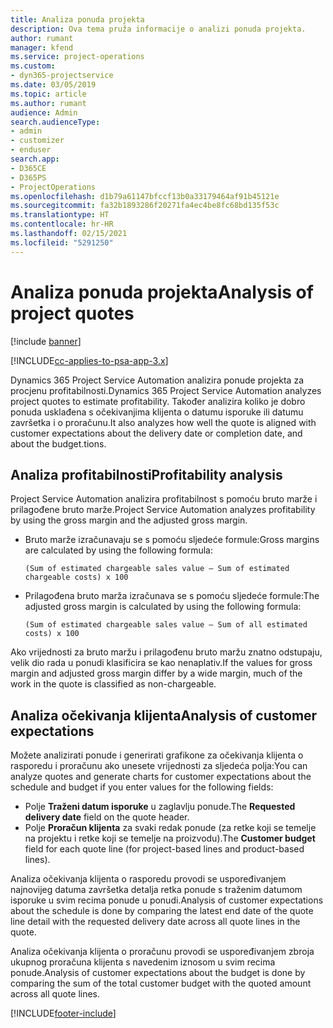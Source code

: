 ```yaml
---
title: Analiza ponuda projekta
description: Ova tema pruža informacije o analizi ponuda projekta.
author: rumant
manager: kfend
ms.service: project-operations
ms.custom:
- dyn365-projectservice
ms.date: 03/05/2019
ms.topic: article
ms.author: rumant
audience: Admin
search.audienceType:
- admin
- customizer
- enduser
search.app:
- D365CE
- D365PS
- ProjectOperations
ms.openlocfilehash: d1b79a61147bfccf13b0a33179464af91b45121e
ms.sourcegitcommit: fa32b1893286f20271fa4ec4be8fc68bd135f53c
ms.translationtype: HT
ms.contentlocale: hr-HR
ms.lasthandoff: 02/15/2021
ms.locfileid: "5291250"
---
```

# <a name="analysis-of-project-quotes"></a><span data-ttu-id="0a5e7-103">Analiza ponuda projekta</span><span class="sxs-lookup"><span data-stu-id="0a5e7-103">Analysis of project quotes</span></span>

[!include [banner](../includes/psa-now-project-operations.md)]

[!INCLUDE[cc-applies-to-psa-app-3.x](../includes/cc-applies-to-psa-app-3x.md)]

<span data-ttu-id="0a5e7-104">Dynamics 365 Project Service Automation analizira ponude projekta za procjenu profitabilnosti.</span><span class="sxs-lookup"><span data-stu-id="0a5e7-104">Dynamics 365 Project Service Automation analyzes project quotes to estimate profitability.</span></span> <span data-ttu-id="0a5e7-105">Također analizira koliko je dobro ponuda usklađena s očekivanjima klijenta o datumu isporuke ili datumu završetka i o proračunu.</span><span class="sxs-lookup"><span data-stu-id="0a5e7-105">It also analyzes how well the quote is aligned with customer expectations about the delivery date or completion date, and about the budget.tions.</span></span>

## <a name="profitability-analysis"></a><span data-ttu-id="0a5e7-106">Analiza profitabilnosti</span><span class="sxs-lookup"><span data-stu-id="0a5e7-106">Profitability analysis</span></span>

<span data-ttu-id="0a5e7-107">Project Service Automation analizira profitabilnost s pomoću bruto marže i prilagođene bruto marže.</span><span class="sxs-lookup"><span data-stu-id="0a5e7-107">Project Service Automation analyzes profitability by using the gross margin and the adjusted gross margin.</span></span>

- <span data-ttu-id="0a5e7-108">Bruto marže izračunavaju se s pomoću sljedeće formule:</span><span class="sxs-lookup"><span data-stu-id="0a5e7-108">Gross margins are calculated by using the following formula:</span></span>

  `
    (Sum of estimated chargeable sales value – Sum of estimated chargeable costs) x 100
  `
- <span data-ttu-id="0a5e7-109">Prilagođena bruto marža izračunava se s pomoću sljedeće formule:</span><span class="sxs-lookup"><span data-stu-id="0a5e7-109">The adjusted gross margin is calculated by using the following formula:</span></span>

  `
    (Sum of estimated chargeable sales value – Sum of all estimated costs) x 100
  `

<span data-ttu-id="0a5e7-110">Ako vrijednosti za bruto maržu i prilagođenu bruto maržu znatno odstupaju, velik dio rada u ponudi klasificira se kao nenaplativ.</span><span class="sxs-lookup"><span data-stu-id="0a5e7-110">If the values for gross margin and adjusted gross margin differ by a wide margin, much of the work in the quote is classified as non-chargeable.</span></span>

## <a name="analysis-of-customer-expectations"></a><span data-ttu-id="0a5e7-111">Analiza očekivanja klijenta</span><span class="sxs-lookup"><span data-stu-id="0a5e7-111">Analysis of customer expectations</span></span>

<span data-ttu-id="0a5e7-112">Možete analizirati ponude i generirati grafikone za očekivanja klijenta o rasporedu i proračunu ako unesete vrijednosti za sljedeća polja:</span><span class="sxs-lookup"><span data-stu-id="0a5e7-112">You can analyze quotes and generate charts for customer expectations about the schedule and budget if you enter values for the following fields:</span></span>

- <span data-ttu-id="0a5e7-113">Polje **Traženi datum isporuke** u zaglavlju ponude.</span><span class="sxs-lookup"><span data-stu-id="0a5e7-113">The **Requested delivery date** field on the quote header.</span></span>
- <span data-ttu-id="0a5e7-114">Polje **Proračun klijenta** za svaki redak ponude (za retke koji se temelje na projektu i retke koji se temelje na proizvodu).</span><span class="sxs-lookup"><span data-stu-id="0a5e7-114">The **Customer budget** field for each quote line (for project-based lines and product-based lines).</span></span>

<span data-ttu-id="0a5e7-115">Analiza očekivanja klijenta o rasporedu provodi se uspoređivanjem najnovijeg datuma završetka detalja retka ponude s traženim datumom isporuke u svim recima ponude u ponudi.</span><span class="sxs-lookup"><span data-stu-id="0a5e7-115">Analysis of customer expectations about the schedule is done by comparing the latest end date of the quote line detail with the requested delivery date across all quote lines in the quote.</span></span>

<span data-ttu-id="0a5e7-116">Analiza očekivanja klijenta o proračunu provodi se uspoređivanjem zbroja ukupnog proračuna klijenta s navedenim iznosom u svim recima ponude.</span><span class="sxs-lookup"><span data-stu-id="0a5e7-116">Analysis of customer expectations about the budget is done by comparing the sum of the total customer budget with the quoted amount across all quote lines.</span></span>


[!INCLUDE[footer-include](../includes/footer-banner.md)]
